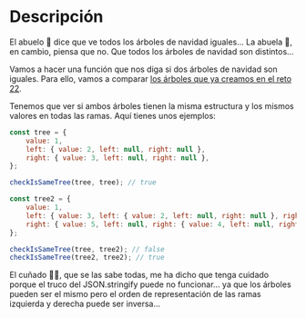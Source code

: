 # Descripción

El abuelo 👴 dice que ve todos los árboles de navidad iguales... La abuela 👵, en cambio, piensa que no. Que todos los árboles de navidad son distintos...

Vamos a hacer una función que nos diga si dos árboles de navidad son iguales. Para ello, vamos a comparar [los árboles que ya creamos en el reto 22](../challenge-22/README.md).

Tenemos que ver si ambos árboles tienen la misma estructura y los mismos valores en todas las ramas. Aquí tienes unos ejemplos:

```js
const tree = {
	value: 1,
	left: { value: 2, left: null, right: null },
	right: { value: 3, left: null, right: null },
};

checkIsSameTree(tree, tree); // true

const tree2 = {
	value: 1,
	left: { value: 3, left: { value: 2, left: null, right: null }, right: null },
	right: { value: 5, left: null, right: { value: 4, left: null, right: null } },
};

checkIsSameTree(tree, tree2); // false
checkIsSameTree(tree2, tree2); // true
```

El cuñado 🦹‍♂️, que se las sabe todas, me ha dicho que tenga cuidado porque el truco del JSON.stringify puede no funcionar... ya que los árboles pueden ser el mismo pero el orden de representación de las ramas izquierda y derecha puede ser inversa...
